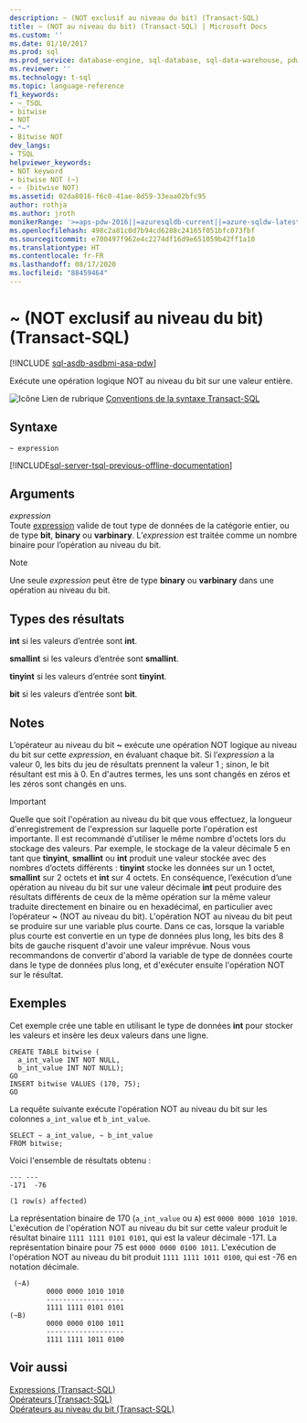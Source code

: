 ```yaml
---
description: ~ (NOT exclusif au niveau du bit) (Transact-SQL)
title: ~ (NOT au niveau du bit) (Transact-SQL) | Microsoft Docs
ms.custom: ''
ms.date: 01/10/2017
ms.prod: sql
ms.prod_service: database-engine, sql-database, sql-data-warehouse, pdw
ms.reviewer: ''
ms.technology: t-sql
ms.topic: language-reference
f1_keywords:
- ~_TSQL
- bitwise
- NOT
- "~"
- Bitwise NOT
dev_langs:
- TSQL
helpviewer_keywords:
- NOT keyword
- bitwise NOT (~)
- ~ (bitwise NOT)
ms.assetid: 02da8016-f6c0-41ae-8d59-33eaa02bfc95
author: rothja
ms.author: jroth
monikerRange: '>=aps-pdw-2016||=azuresqldb-current||=azure-sqldw-latest||>=sql-server-2016||=sqlallproducts-allversions||>=sql-server-linux-2017||=azuresqldb-mi-current'
ms.openlocfilehash: 498c2a81c0d7b94cd6288c24165f051bfc073fbf
ms.sourcegitcommit: e700497f962e4c2274df16d9e651059b42ff1a10
ms.translationtype: HT
ms.contentlocale: fr-FR
ms.lasthandoff: 08/17/2020
ms.locfileid: "88459464"
---
```

# <a name="-bitwise-not-transact-sql"></a>~ (NOT exclusif au niveau du bit) (Transact-SQL)
[!INCLUDE [sql-asdb-asdbmi-asa-pdw](../../includes/applies-to-version/sql-asdb-asdbmi-asa-pdw.md)]

  Exécute une opération logique NOT au niveau du bit sur une valeur entière.  
  
 ![Icône Lien de rubrique](../../database-engine/configure-windows/media/topic-link.gif "Icône du lien de rubrique") [Conventions de la syntaxe Transact-SQL](../../t-sql/language-elements/transact-sql-syntax-conventions-transact-sql.md)  
  
## <a name="syntax"></a>Syntaxe  
  
```  
~ expression  
```  
  
[!INCLUDE[sql-server-tsql-previous-offline-documentation](../../includes/sql-server-tsql-previous-offline-documentation.md)]

## <a name="arguments"></a>Arguments
 *expression*  
 Toute [expression](../../t-sql/language-elements/expressions-transact-sql.md) valide de tout type de données de la catégorie entier, ou de type **bit**, **binary** ou **varbinary**. L’*expression* est traitée comme un nombre binaire pour l’opération au niveau du bit.  
  
> [!NOTE]  
>  Une seule *expression* peut être de type **binary** ou **varbinary** dans une opération au niveau du bit.  
  
## <a name="result-types"></a>Types des résultats  
 **int** si les valeurs d’entrée sont **int**.  
  
 **smallint** si les valeurs d’entrée sont **smallint**.  
  
 **tinyint** si les valeurs d’entrée sont **tinyint**.  
  
 **bit** si les valeurs d’entrée sont **bit**.  
  
## <a name="remarks"></a>Notes  
 L’opérateur au niveau du bit **~** exécute une opération NOT logique au niveau du bit sur cette *expression*, en évaluant chaque bit. Si l’*expression* a la valeur 0, les bits du jeu de résultats prennent la valeur 1 ; sinon, le bit résultant est mis à 0. En d'autres termes, les uns sont changés en zéros et les zéros sont changés en uns.  
  
> [!IMPORTANT]  
>  Quelle que soit l'opération au niveau du bit que vous effectuez, la longueur d'enregistrement de l'expression sur laquelle porte l'opération est importante. Il est recommandé d'utiliser le même nombre d'octets lors du stockage des valeurs. Par exemple, le stockage de la valeur décimale 5 en tant que **tinyint**, **smallint** ou **int** produit une valeur stockée avec des nombres d’octets différents : **tinyint** stocke les données sur un 1 octet, **smallint** sur 2 octets et **int** sur 4 octets. En conséquence, l’exécution d’une opération au niveau du bit sur une valeur décimale **int** peut produire des résultats différents de ceux de la même opération sur la même valeur traduite directement en binaire ou en hexadécimal, en particulier avec l’opérateur **~** (NOT au niveau du bit). L'opération NOT au niveau du bit peut se produire sur une variable plus courte. Dans ce cas, lorsque la variable plus courte est convertie en un type de données plus long, les bits des 8 bits de gauche risquent d'avoir une valeur imprévue. Nous vous recommandons de convertir d'abord la variable de type de données courte dans le type de données plus long, et d'exécuter ensuite l'opération NOT sur le résultat.  
  
## <a name="examples"></a>Exemples  
 Cet exemple crée une table en utilisant le type de données **int** pour stocker les valeurs et insère les deux valeurs dans une ligne.  
  
```  
CREATE TABLE bitwise (  
  a_int_value INT NOT NULL,  
  b_int_value INT NOT NULL); 
GO  
INSERT bitwise VALUES (170, 75);  
GO  
```  
  
 La requête suivante exécute l'opération NOT au niveau du bit sur les colonnes `a_int_value` et `b_int_value`.  
  
```  
SELECT ~ a_int_value, ~ b_int_value  
FROM bitwise;  
```  
  
 Voici l'ensemble de résultats obtenu :  
  
```  
--- ---   
-171  -76   
  
(1 row(s) affected)  
```  
  
 La représentation binaire de 170 (`a_int_value` ou `A`) est `0000 0000 1010 1010`. L'exécution de l'opération NOT au niveau du bit sur cette valeur produit le résultat binaire `1111 1111 0101 0101`, qui est la valeur décimale -171. La représentation binaire pour 75 est `0000 0000 0100 1011`. L'exécution de l'opération NOT au niveau du bit produit `1111 1111 1011 0100`, qui est -76 en notation décimale.  
  
```  
 (~A)     
         0000 0000 1010 1010  
         -------------------  
         1111 1111 0101 0101  
(~B)     
         0000 0000 0100 1011  
         -------------------  
         1111 1111 1011 0100  
```  
  
 
## <a name="see-also"></a>Voir aussi  
 [Expressions &#40;Transact-SQL&#41;](../../t-sql/language-elements/expressions-transact-sql.md)   
 [Opérateurs &#40;Transact-SQL&#41;](../../t-sql/language-elements/operators-transact-sql.md)   
 [Opérateurs au niveau du bit &#40;Transact-SQL&#41;](../../t-sql/language-elements/bitwise-operators-transact-sql.md)  
  
  


